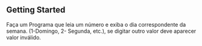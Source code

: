 ## Getting Started

Faça um Programa que leia um número e exiba o dia correspondente da semana. (1-Domingo, 2- Segunda, etc.), se digitar outro valor deve aparecer valor inválido.